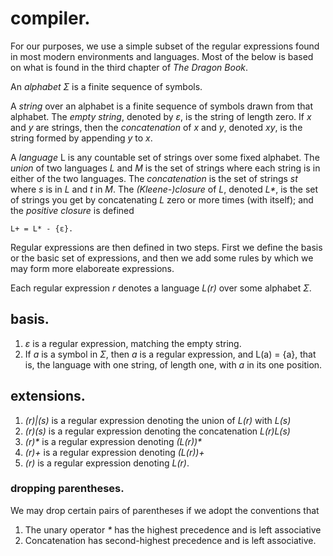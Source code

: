 # compiler.

For our purposes, we use a simple subset of the regular expressions found in most modern
environments and languages. Most of the below is based on what is found in the third chapter of
_The Dragon Book_.

An _alphabet_ *Σ* is a finite sequence of symbols.

A _string_ over an alphabet is a finite sequence of symbols drawn from that alphabet. The _empty
string_, denoted by *ε*, is the string of length zero.
If *x* and *y* are strings, then the _concatenation_ of *x* and *y*, denoted *xy*, is the string
formed by appending *y* to *x*.

A _language_ L is any countable set of strings over some fixed alphabet.
The _union_ of two languages _L_ and _M_ is the set of strings where each string is in either of the
two languages. The _concatenation_ is the set of strings _st_ where _s_ is in _L_ and _t_ in _M_.
The _(Kleene-)closure_ of _L_, denoted _L*_, is the set of strings you get by concatenating _L_ zero
or more times (with itself); and the _positive closure_ is defined
```
L+ = L* - {ε}.
```

Regular expressions are then defined in two steps. First we define the basis or the basic set of
expressions, and then we add some rules by which we may form more elaboreate expressions.

Each regular expression _r_ denotes a language _L(r)_ over some alphabet _Σ_.

## basis.

1. _ε_ is a regular expression, matching the empty string.
2. If _a_ is a symbol in _Σ_, then _a_ is a regular expression, and
L(a) = {a},
that is, the language with one string, of length one, with _a_ in its one position.

## extensions.

1. _(r)|(s)_ is a regular expression denoting the union of _L(r)_ with _L(s)_
2. _(r)(s)_ is a regular expression denoting the concatenation _L(r)L(s)_
3. _(r)*_ is a regular expression denoting _(L(r))*_
4. _(r)+_ is a regular expression denoting _(L(r))+_
5. _(r)_ is a regular expression denoting _L(r)_.

### dropping parentheses.

We may drop certain pairs of parentheses if we adopt the conventions that

1. The unary operator _*_ has the highest precedence and is left associative
2. Concatenation has second-highest precedence and is left associative.
